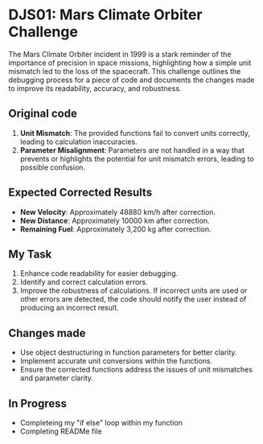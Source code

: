 # DJS01: Mars Climate Orbiter Challenge

The Mars Climate Orbiter incident in 1999 is a stark reminder of the importance of precision in space missions, highlighting how a simple unit mismatch led to the loss of the spacecraft. This challenge outlines the debugging process for a piece of code and documents the changes made to improve its readability, accuracy, and robustness.


## Original code

1. **Unit Mismatch**: The provided functions fail to convert units correctly, leading to calculation inaccuracies.
2. **Parameter Misalignment**: Parameters are not handled in a way that prevents or highlights the potential for unit mismatch errors, leading to possible confusion.


## Expected Corrected Results

- **New Velocity**: Approximately 48880 km/h after correction.
- **New Distance**: Approximately 10000 km after correction.
- **Remaining Fuel**: Approximately 3,200 kg after correction.

## My Task

1. Enhance code readability for easier debugging.
2. Identify and correct calculation errors.
3. Improve the robustness of calculations. If incorrect units are used or other errors are detected, the code should notify the user instead of producing an incorrect result.


## Changes made

- Use object destructuring in function parameters for better clarity.
- Implement accurate unit conversions within the functions.
- Ensure the corrected functions address the issues of unit mismatches and parameter clarity.

## In Progress
- Completeing my "if else" loop within my function
- Completing READMe file
  



